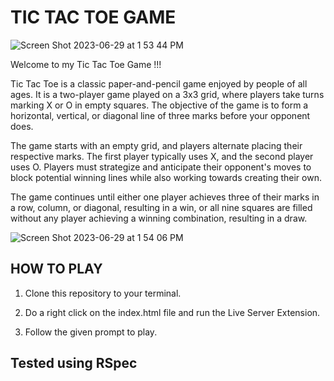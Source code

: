 # TIC TAC TOE GAME 

![Screen Shot 2023-06-29 at 1 53 44 PM](https://github.com/Oscar-Santos/tic_tac_toe_game_javascript/assets/83252572/8d1722e5-e7c5-456f-8fa0-b738a380dafc)



Welcome to my Tic Tac Toe Game !!!

Tic Tac Toe is a classic paper-and-pencil game enjoyed by people of all ages. It is a two-player game played on a 3x3 grid, where players take turns marking X or O in empty squares. The objective of the game is to form a horizontal, vertical, or diagonal line of three marks before your opponent does.

The game starts with an empty grid, and players alternate placing their respective marks. The first player typically uses X, and the second player uses O. Players must strategize and anticipate their opponent's moves to block potential winning lines while also working towards creating their own.

The game continues until either one player achieves three of their marks in a row, column, or diagonal, resulting in a win, or all nine squares are filled without any player achieving a winning combination, resulting in a draw.

![Screen Shot 2023-06-29 at 1 54 06 PM](https://github.com/Oscar-Santos/tic_tac_toe_game_javascript/assets/83252572/1a68e202-41e3-493f-a666-7b6dc1756141)



## HOW TO PLAY 

 1. Clone this repository to your terminal.


 2. Do a right click on the index.html file and run the Live Server Extension.


 3. Follow the given prompt to play.



## Tested using RSpec 

